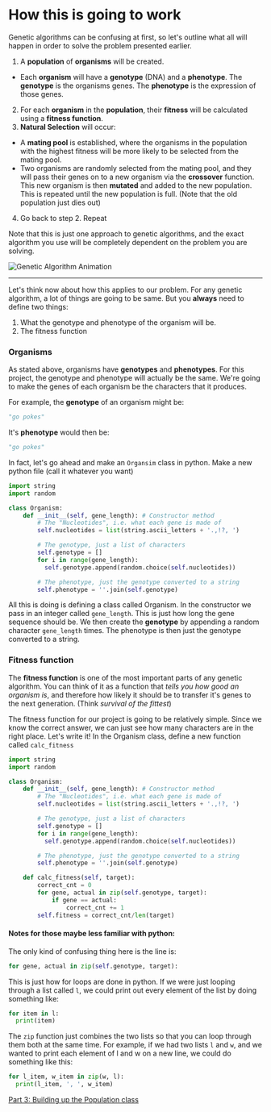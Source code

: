 # How this is going to work

Genetic algorithms can be confusing at first, so let's outline what all will happen in order to solve the problem presented earlier.

1. A **population** of **organisms** will be created.
  * Each **organism** will have a **genotype** (DNA) and a **phenotype**. The **genotype** is the organisms genes. The **phenotype** is the expression of those genes.
2. For each **organism** in the **population**, their **fitness** will be calculated using a **fitness function**.
3. **Natural Selection** will occur:
  * A **mating pool** is established, where the organisms in the population with the highest fitness will be more likely to be selected from the mating pool.
  * Two organisms are randomly selected from the mating pool, and they will pass their genes on to a new organism via the **crossover** function. This new organism is then **mutated** and added to the new population. This is repeated until the new population is full. (Note that the old population just dies out)
4. Go back to step 2. Repeat

Note that this is just one approach to genetic algorithms, and the exact algorithm you use will be completely dependent on the problem you are solving.

![Genetic Algorithm Animation](https://www.ewh.ieee.org/soc/es/May2001/14/GAPROC0.GIF)

<hr />

Let's think now about how this applies to our problem. For any genetic algorithm, a lot of things are going to be same. But you **always** need to define two things:
  1. What the genotype and phenotype of the organism will be.
  2. The fitness function

### Organisms
As stated above, organisms have **genotypes** and **phenotypes**. For this project, the genotype and phenotype will actually be the same. We're going to make the genes of each organism be the characters that it produces.

For example, the **genotype** of an organism might be:
```python
"go pokes"
```
It's **phenotype** would then be:
```python
"go pokes"
```

In fact, let's go ahead and make an ```Organsim``` class in python. Make a new python file (call it whatever you want)

```python
import string
import random

class Organism:
    def __init__(self, gene_length): # Constructor method
        # The "Nucleotides", i.e. what each gene is made of
        self.nucleotides = list(string.ascii_letters + '.,!?, ')

        # The genotype, just a list of characters
        self.genotype = []
        for i in range(gene_length):
          self.genotype.append(random.choice(self.nucleotides))

        # The phenotype, just the genotype converted to a string
        self.phenotype = ''.join(self.genotype)
```

All this is doing is defining a class called Organism. In the constructor we pass in an integer called ```gene_length```. This is just how long the gene sequence should be. We then create the **genotype** by appending a random character ```gene_length``` times. The phenotype is then just the genotype converted to a string.

### Fitness function
The **fitness function** is one of the most important parts of any genetic algorithm. You can think of it as a function that _tells you how good an organism is_, and therefore how likely it should be to transfer it's genes to the next generation. (Think _survival of the fittest_)

The fitness function for our project is going to be relatively simple. Since we know the correct answer, we can just see how many characters are in the right place. Let's write it! In the Organism class, define a new function called ```calc_fitness```

```python
import string
import random

class Organism:
    def __init__(self, gene_length): # Constructor method
        # The "Nucleotides", i.e. what each gene is made of
        self.nucleotides = list(string.ascii_letters + '.,!?, ')

        # The genotype, just a list of characters
        self.genotype = []
        for i in range(gene_length):
          self.genotype.append(random.choice(self.nucleotides))

        # The phenotype, just the genotype converted to a string
        self.phenotype = ''.join(self.genotype)

    def calc_fitness(self, target):
        correct_cnt = 0
        for gene, actual in zip(self.genotype, target):
            if gene == actual:
                correct_cnt += 1
        self.fitness = correct_cnt/len(target)
```

#### Notes for those maybe less familiar with python:
The only kind of confusing thing here is the line
is:
```python
for gene, actual in zip(self.genotype, target):
```

This is just how for loops are done in python. If we were just looping through a list called ```l```, we could print out every element of the list by doing something like:

```python
for item in l:
  print(item)
```

The ```zip``` function just combines the two lists so that you can loop through them both at the same time. For example, if we had two lists ```l``` and ```w```, and we wanted to print each element of l and w on a new line, we could do something like this:

```python
for l_item, w_item in zip(w, l):
  print(l_item, ', ', w_item)
```

[Part 3: Building up the Population class]()
